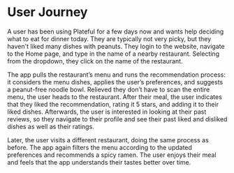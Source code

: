 # User Journey

A user has been using Plateful for a few days now and wants help deciding what to eat for dinner today. They are typically not very picky, but they haven't liked many dishes with peanuts. They login to the website, navigate to the Home page, and type in the name of a nearby restaurant. Selecting from the dropdown, they click on the name of the restaurant.

The app pulls the restaurant’s menu and runs the recommendation process: it considers the menu dishes, applies the user’s preferences, and suggests a peanut-free noodle bowl. Relieved they don’t have to scan the entire menu, the user heads to the restaurant. After their meal, the user indicates that they liked the recommendation, rating it 5 stars, and adding it to their liked dishes. Afterwards, the user is interested in looking at their past reviews, so they navigate to their profile and see their past liked and disliked dishes as well as their ratings.

Later, the user visits a different restaurant, doing the same process as before. The app again filters the menu according to the updated preferences and recommends a spicy ramen. The user enjoys their meal and feels that the app understands their tastes better over time.
